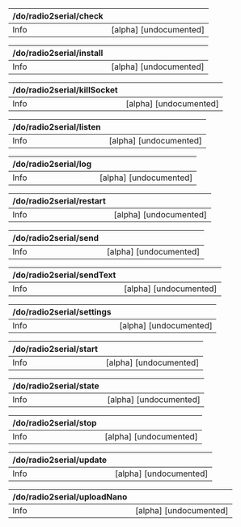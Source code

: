 | /do/radio2serial/check   |                        |
|:-------------------------|:-----------------------|
| Info                     | [alpha] [undocumented] |

| /do/radio2serial/install   |                        |
|:---------------------------|:-----------------------|
| Info                       | [alpha] [undocumented] |

| /do/radio2serial/killSocket   |                        |
|:------------------------------|:-----------------------|
| Info                          | [alpha] [undocumented] |

| /do/radio2serial/listen   |                        |
|:--------------------------|:-----------------------|
| Info                      | [alpha] [undocumented] |

| /do/radio2serial/log   |                        |
|:-----------------------|:-----------------------|
| Info                   | [alpha] [undocumented] |

| /do/radio2serial/restart   |                        |
|:---------------------------|:-----------------------|
| Info                       | [alpha] [undocumented] |

| /do/radio2serial/send   |                        |
|:------------------------|:-----------------------|
| Info                    | [alpha] [undocumented] |

| /do/radio2serial/sendText   |                        |
|:----------------------------|:-----------------------|
| Info                        | [alpha] [undocumented] |

| /do/radio2serial/settings   |                        |
|:----------------------------|:-----------------------|
| Info                        | [alpha] [undocumented] |

| /do/radio2serial/start   |                        |
|:-------------------------|:-----------------------|
| Info                     | [alpha] [undocumented] |

| /do/radio2serial/state   |                        |
|:-------------------------|:-----------------------|
| Info                     | [alpha] [undocumented] |

| /do/radio2serial/stop   |                        |
|:------------------------|:-----------------------|
| Info                    | [alpha] [undocumented] |

| /do/radio2serial/update   |                        |
|:--------------------------|:-----------------------|
| Info                      | [alpha] [undocumented] |

| /do/radio2serial/uploadNano   |                        |
|:------------------------------|:-----------------------|
| Info                          | [alpha] [undocumented] |

